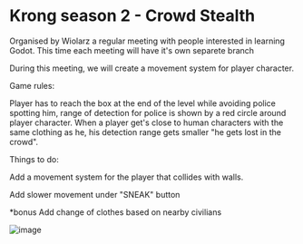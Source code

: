 # Krong season 2 - Crowd Stealth
Organised by Wiolarz a regular meeting with people interested in learning Godot.
This time each meeting will have it's own separete branch



During this meeting, we will create a movement system for player character.



Game rules: 

Player has to reach the box at the end of the level while avoiding police spotting him, range of detection for police is shown by a red circle around player character.
When a player get's close to human characters with the same clothing as he, his detection range gets smaller "he gets lost in the crowd".



Things to do:

Add a movement system for the player that collides with walls.

Add slower movement under "SNEAK" button


*bonus Add change of clothes based on nearby civilians


![image](https://github.com/Wiolarz/Krong/assets/36847708/5a283b42-26c3-4f95-8c01-c993c6e1708d)
